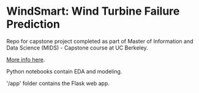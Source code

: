 # WindSmart: Wind Turbine Failure Prediction

Repo for capstone project completed as part of Master of Information and Data Science (MIDS) - Capstone course at UC Berkeley.

[More info here](https://drkulkarni236.github.io/project-windsmart.html).

Python notebooks contain EDA and modeling.

'/app' folder contains the Flask web app.

